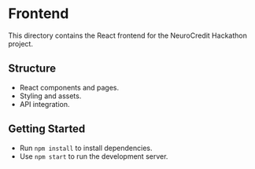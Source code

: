 # Frontend

This directory contains the React frontend for the NeuroCredit Hackathon project.

## Structure
- React components and pages.
- Styling and assets.
- API integration.

## Getting Started
- Run `npm install` to install dependencies.
- Use `npm start` to run the development server.
